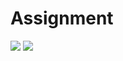# Assignment
<img src="https://capsule-render.vercel.app/api?type=slice&color=green&height=200&section=header&text=GitHub&fontSize=90" />

<img src="https://img.shields.io/badge/Visual Studio-skyblue?style=flat&logo=Visual Studio&logoColor=white"/>
 
